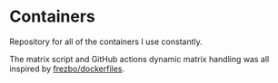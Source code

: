 # Containers

Repository for all of the containers I use constantly.

The matrix script and GitHub actions dynamic matrix handling was all inspired
by [frezbo/dockerfiles](https://github.com/frezbo/dockerfiles).
